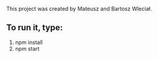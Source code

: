 This project was created by Mateusz and Bartosz Wleciał.

## To run it, type:

1. npm install
2. npm start
